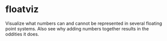 # floatviz
Visualize what numbers can and cannot be represented in several floating point
systems.  Also see why adding numbers together results in the oddities it does.

